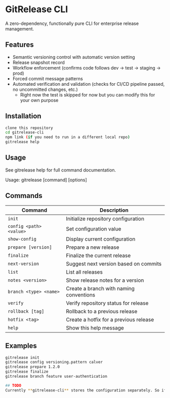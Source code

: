 # GitRelease CLI

A zero-dependency, functionally pure CLI for enterprise release management.

## Features

- Semantic versioning control with automatic version setting
- Release snapshot record
- Workflow enforcement (confirms code follows dev -> test -> staging -> prod)
- Forced commit message patterns
- Automated verification and validation (checks for CI/CD pipeline passed, no uncommitted changes, etc.)
  - Right now the test is skipped for now but you can modify this for your own purpose

## Installation

```bash
clone this repository
cd gitrelease-cli
npm link (if you need to run in a different local repo)
gitrelease help
```

## Usage
See gitrelease help for full command documentation.

Usage: gitrelease [command] [options]

## Commands

| Command                 | Description |
|-------------------------|-------------|
| `init`                 | Initialize repository configuration |
| `config <path> <value>` | Set configuration value |
| `show-config`          | Display current configuration |
| `prepare [version]`    | Prepare a new release |
| `finalize`             | Finalize the current release |
| `next-version`         | Suggest next version based on commits |
| `list`                 | List all releases |
| `notes <version>`      | Show release notes for a version |
| `branch <type> <name>` | Create a branch with naming conventions |
| `verify`               | Verify repository status for release |
| `rollback [tag]`       | Rollback to a previous release |
| `hotfix <tag>`         | Create a hotfix for a previous release |
| `help`                 | Show this help message |

## Examples

```sh
gitrelease init
gitrelease config versioning.pattern calver
gitrelease prepare 1.2.0
gitrelease finalize
gitrelease branch feature user-authentication

## TODO
Currently **gitrelease-cli** stores the configuration separately. So if you've made a change to the local repo, you'll have to run **gitrelease init** again to perform a manual refresh.
